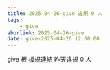 ```yaml
---
title: 2025-04-26-give 違規 0 人
tags:
    - give
abbrlink: 2025-04-26-give
date: give-2025-04-26 12:00:00
---
```

give 板 [板規連結](https://www.ptt.cc/bbs/give/M.1612495900.A.C32.html)
昨天違規 0 人
